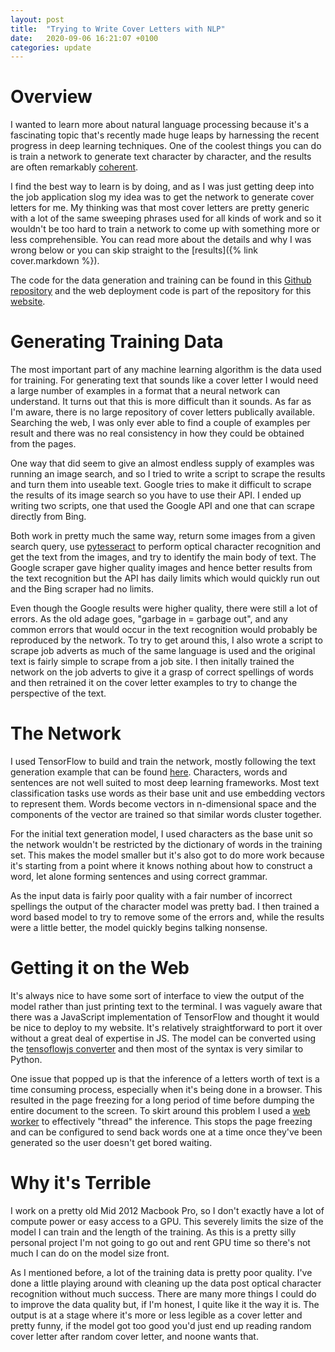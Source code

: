 ```yaml
---
layout: post
title:  "Trying to Write Cover Letters with NLP"
date:   2020-09-06 16:21:07 +0100
categories: update
---
```


# Overview

I wanted to learn more about natural language processing because it's a fascinating topic that's recently made huge leaps by harnessing the recent progress in deep learning techniques. One of the coolest things you can do is train a network to generate text character by character, and the results are often remarkably [coherent](http://karpathy.github.io/2015/05/21/rnn-effectiveness/).

I find the best way to learn is by doing, and as I was just getting deep into the job application slog my idea was to get the network to generate cover letters for me. My thinking was that most cover letters are pretty generic with a lot of the same sweeping phrases used for all kinds of work and so it wouldn't be too hard to train a network to come up with something more or less comprehensible. You can read more about the details and why I was wrong below or you can skip straight to the [results]({% link cover.markdown %}).

The code for the data generation and training can be found in this [Github repository](https://github.com/tgrbrooks/DeepCover) and the web deployment code is part of the repository for this [website](https://github.com/tgrbrooks/tgrbrooks.github.io).

# Generating Training Data

The most important part of any machine learning algorithm is the data used for training. For generating text that sounds like a cover letter I would need a large number of examples in a format that a neural network can understand. It turns out that this is more difficult than it sounds. As far as I'm aware, there is no large repository of cover letters publically available. Searching the web, I was only ever able to find a couple of examples per result and there was no real consistency in how they could be obtained from the pages.

One way that did seem to give an almost endless supply of examples was running an image search, and so I tried to write a script to scrape the results and turn them into useable text. Google tries to make it difficult to scrape the results of its image search so you have to use their API. I ended up writing two scripts, one that used the Google API and one that can scrape directly from Bing.

Both work in pretty much the same way, return some images from a given search query, use [pytesseract](https://pypi.org/project/pytesseract/) to perform optical character recognition and get the text from the images, and try to identify the main body of text. The Google scraper gave higher quality images and hence better results from the text recognition but the API has daily limits which would quickly run out and the Bing scraper had no limits.

Even though the Google results were higher quality, there were still a lot of errors. As the old adage goes, "garbage in = garbage out", and any common errors that would occur in the text recognition would probably be reproduced by the network. To try to get around this, I also wrote a script to scrape job adverts as much of the same language is used and the original text is fairly simple to scrape from a job site. I then initally trained the network on the job adverts to give it a grasp of correct spellings of words and then retrained it on the cover letter examples to try to change the perspective of the text.

# The Network

I used TensorFlow to build and train the network, mostly following the text generation example that can be found [here](https://www.tensorflow.org/tutorials/text/text_generation). Characters, words and sentences are not well suited to most deep learning frameworks. Most text classification tasks use words as their base unit and use embedding vectors to represent them. Words become vectors in n-dimensional space and the components of the vector are trained so that similar words cluster together.

For the initial text generation model, I used characters as the base unit so the network wouldn't be restricted by the dictionary of words in the training set. This makes the model smaller but it's also got to do more work because it's starting from a point where it knows nothing about how to construct a word, let alone forming sentences and using correct grammar.

As the input data is fairly poor quality with a fair number of incorrect spellings the output of the character model was pretty bad. I then trained a word based model to try to remove some of the errors and, while the results were a little better, the model quickly begins talking nonsense.

# Getting it on the Web

It's always nice to have some sort of interface to view the output of the model rather than just printing text to the terminal. I was vaguely aware that there was a JavaScript implementation of TensorFlow and thought it would be nice to deploy to my website. It's relatively straightforward to port it over without a great deal of expertise in JS. The model can be converted using the [tensoflowjs converter](https://www.tensorflow.org/js/tutorials/conversion/import_keras) and then most of the syntax is very similar to Python.

One issue that popped up is that the inference of a letters worth of text is a time consuming process, especially when it's being done in a browser. This resulted in the page freezing for a long period of time before dumping the entire document to the screen. To skirt around this problem I used a [web worker](https://developer.mozilla.org/en-US/docs/Web/API/Web_Workers_API/Using_web_workers) to effectively "thread" the inference. This stops the page freezing and can be configured to send back words one at a time once they've been generated so the user doesn't get bored waiting.

# Why it's Terrible

I work on a pretty old Mid 2012 Macbook Pro, so I don't exactly have a lot of compute power or easy access to a GPU. This severely limits the size of the model I can train and the length of the training. As this is a pretty silly personal project I'm not going to go out and rent GPU time so there's not much I can do on the model size front.

As I mentioned before, a lot of the training data is pretty poor quality. I've done a little playing around with cleaning up the data post optical character recognition without much success. There are many more things I could do to improve the data quality but, if I'm honest, I quite like it the way it is. The output is at a stage where it's more or less legible as a cover letter and pretty funny, if the model got too good you'd just end up reading random cover letter after random cover letter, and noone wants that.
